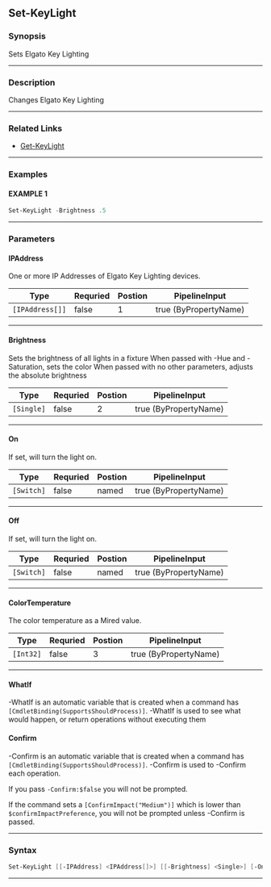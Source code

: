 
Set-KeyLight
------------
### Synopsis
Sets Elgato Key Lighting

---
### Description

Changes Elgato Key Lighting

---
### Related Links
* [Get-KeyLight](Get-KeyLight.md)
---
### Examples
#### EXAMPLE 1
```PowerShell
Set-KeyLight -Brightness .5
```

---
### Parameters
#### **IPAddress**

One or more IP Addresses of Elgato Key Lighting devices.



|Type               |Requried|Postion|PipelineInput        |
|-------------------|--------|-------|---------------------|
|```[IPAddress[]]```|false   |1      |true (ByPropertyName)|
---
#### **Brightness**

Sets the brightness of all lights in a fixture
When passed with -Hue and -Saturation, sets the color
When passed with no other parameters, adjusts the absolute brightness



|Type          |Requried|Postion|PipelineInput        |
|--------------|--------|-------|---------------------|
|```[Single]```|false   |2      |true (ByPropertyName)|
---
#### **On**

If set, will turn the light on.



|Type          |Requried|Postion|PipelineInput        |
|--------------|--------|-------|---------------------|
|```[Switch]```|false   |named  |true (ByPropertyName)|
---
#### **Off**

If set, will turn the light on.



|Type          |Requried|Postion|PipelineInput        |
|--------------|--------|-------|---------------------|
|```[Switch]```|false   |named  |true (ByPropertyName)|
---
#### **ColorTemperature**

The color temperature as a Mired value.



|Type         |Requried|Postion|PipelineInput        |
|-------------|--------|-------|---------------------|
|```[Int32]```|false   |3      |true (ByPropertyName)|
---
#### **WhatIf**
-WhatIf is an automatic variable that is created when a command has ```[CmdletBinding(SupportsShouldProcess)]```.
-WhatIf is used to see what would happen, or return operations without executing them
#### **Confirm**
-Confirm is an automatic variable that is created when a command has ```[CmdletBinding(SupportsShouldProcess)]```.
-Confirm is used to -Confirm each operation.
    
If you pass ```-Confirm:$false``` you will not be prompted.
    
    
If the command sets a ```[ConfirmImpact("Medium")]``` which is lower than ```$confirmImpactPreference```, you will not be prompted unless -Confirm is passed.

---
### Syntax
```PowerShell
Set-KeyLight [[-IPAddress] <IPAddress[]>] [[-Brightness] <Single>] [-On] [-Off] [[-ColorTemperature] <Int32>] [-WhatIf] [-Confirm] [<CommonParameters>]
```
---


